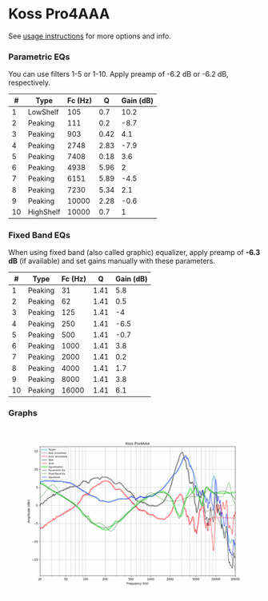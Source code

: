 # Koss Pro4AAA
See [usage instructions](https://github.com/jaakkopasanen/AutoEq#usage) for more options and info.

### Parametric EQs
You can use filters 1-5 or 1-10. Apply preamp of -6.2 dB or -6.2 dB, respectively.

|   # | Type      |   Fc (Hz) |    Q |   Gain (dB) |
|-----|-----------|-----------|------|-------------|
|   1 | LowShelf  |       105 | 0.7  |        10.2 |
|   2 | Peaking   |       111 | 0.2  |        -8.7 |
|   3 | Peaking   |       903 | 0.42 |         4.1 |
|   4 | Peaking   |      2748 | 2.83 |        -7.9 |
|   5 | Peaking   |      7408 | 0.18 |         3.6 |
|   6 | Peaking   |      4938 | 5.96 |         2   |
|   7 | Peaking   |      6151 | 5.89 |        -4.5 |
|   8 | Peaking   |      7230 | 5.34 |         2.1 |
|   9 | Peaking   |     10000 | 2.28 |        -0.6 |
|  10 | HighShelf |     10000 | 0.7  |         1   |

### Fixed Band EQs
When using fixed band (also called graphic) equalizer, apply preamp of **-6.3 dB** (if available) and set gains manually with these parameters.

|   # | Type    |   Fc (Hz) |    Q |   Gain (dB) |
|-----|---------|-----------|------|-------------|
|   1 | Peaking |        31 | 1.41 |         5.8 |
|   2 | Peaking |        62 | 1.41 |         0.5 |
|   3 | Peaking |       125 | 1.41 |        -4   |
|   4 | Peaking |       250 | 1.41 |        -6.5 |
|   5 | Peaking |       500 | 1.41 |        -0.7 |
|   6 | Peaking |      1000 | 1.41 |         3.8 |
|   7 | Peaking |      2000 | 1.41 |         0.2 |
|   8 | Peaking |      4000 | 1.41 |         1.7 |
|   9 | Peaking |      8000 | 1.41 |         3.8 |
|  10 | Peaking |     16000 | 1.41 |         6.1 |

### Graphs
![](./Koss%20Pro4AAA.png)
